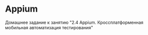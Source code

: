 # Appium
Домашнее задание к занятию "2.4 Appium. Кроссплатформенная мобильная автоматизация тестирования"
